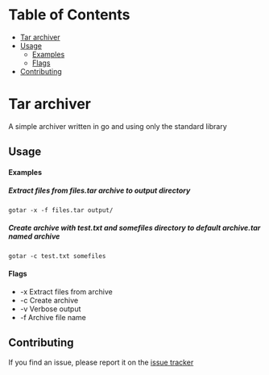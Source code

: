 # Table of Contents

- [Tar archiver](#tar-archiver)
- [Usage](#usage)
    + [Examples](#examples)
    + [Flags](#flags)
- [Contributing](#contributing)

# Tar archiver
A simple archiver written in go and using only the standard library

Usage
-----

#### Examples

##### Extract files from _files.tar_ archive to _output_ directory
```shell
gotar -x -f files.tar output/
```
##### Create archive with _test.txt_ and _somefiles_ directory to default _archive.tar_ named archive
```shell
gotar -c test.txt somefiles
```
#### Flags

- -x Extract files from archive
- -c Create archive
- -v Verbose output
- -f Archive file name

Contributing
------------

If you find an issue, please report it on the
[issue tracker](https://github.com/bonefabric/gotar/issues/new)